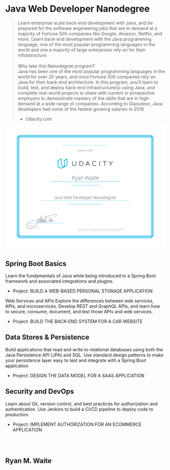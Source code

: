 # Java Web Developer Nanodegree

<blockquote>
Learn enterprise scale back-end development with Java, and be prepared for the software engineering jobs that are in demand at a majority of Fortune 500 companies like Google, Amazon, Netflix, and more. Learn back-end development with the Java programming language, one of the most popular programming languages in the world and one a majority of large enterprises rely on for their infrastructure.
<br/>
<br/>
Why take this Nanodegree program?
<br/>
Java has been one of the most popular programming languages in the world for over 20 years, and most Fortune 500 companies rely on Java for their back-end architecture. In this program, you’ll learn to build, test, and deploy back-end infrastructure(s) using Java, and complete real-world projects to share with current or prospective employers to demonstrate mastery of the skills that are in high-demand at a wide range of companies. According to Glassdoor, Java developers had some of the fastest growing salaries in 2018

- Udacity.com
</blockquote>

![Nanodegree-Certification](nd-grad-cert-jwd.png)

## Spring Boot Basics
Learn the fundamentals of Java while being introduced to a Spring Boot framework and associated integrations and plugins.
* Project: BUILD A WEB-BASED PERSONAL STORAGE APPLICATION

Web Services and APIs
Explore the differences between web services, APIs, and microservices. Develop REST and GraphQL APIs, and learn how to secure, consume, document, and test those APIs and web services.
* Project: BUILD THE BACK-END SYSTEM FOR A CAR WEBSITE

## Data Stores & Persistence
Build applications that read and write to relational databases using both the Java Persistence API (JPA) and SQL. Use standard design patterns to make your persistence layer easy to test and integrate with a Spring Boot application
* Project: DESIGN THE DATA MODEL FOR A SAAS APPLICATION

## Security and DevOps
Learn about Git, version control, and best practices for authorization and authentication. Use Jenkins to build a CI/CD pipeline to deploy code to production.
* Project: IMPLEMENT AUTHORIZATION FOR AN ECOMMERCE APPLICATION

<br/>
<br/>

## Ryan M. Waite